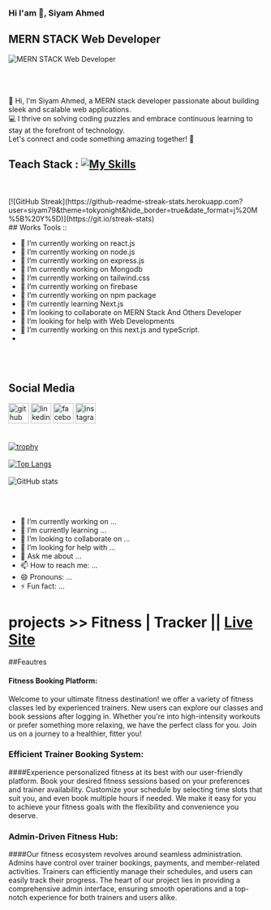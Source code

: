 

### Hi I'am 👋, Siyam Ahmed
## MERN STACK Web Developer
![MERN STACK Web Developer](https://i.ibb.co/xghys10/Purple-Gradient-Modern-Gaming-Channel-Youtube-Banner-2.png)
</br>
</br>

</br>
</br>
👋 Hi, I'm Siyam Ahmed, a MERN stack developer passionate about building sleek and scalable web applications. </br> 💻 I thrive on solving coding puzzles and embrace continuous learning to stay at the forefront of technology. </br> Let's connect and code something amazing together! 🚀

## Teach Stack : [![My Skills](https://skillicons.dev/icons?i=js,html,css,firebase,nodejs,expressjs,react,mongodb,vite,vercel,figma,vscode,tailwind)](https://skillicons.dev)
</br>
</br>
[![GitHub Streak](https://github-readme-streak-stats.herokuapp.com?user=siyam79&theme=tokyonight&hide_border=true&date_format=j%20M%5B%20Y%5D)](https://git.io/streak-stats)
</br>
## Works Tools ::  

</br>

- 🔭 I’m currently working on react.js 
- 🔭 I’m currently working on node.js 
- 🔭 I’m currently working on express.js 
- 🔭 I’m currently working on Mongodb 
- 🔭 I’m currently working on tailwind.css
- 🔭 I’m currently working on firebase
- 🔭 I’m currently working on npm package
- 🌱 I’m currently learning Next.js 
- 👯 I’m looking to collaborate on MERN Stack And Others Developer 
- 🤔 I’m looking for help with Web Developments  
- 🔭 I’m currently working on this next.js and typeScript.
- 
</br>
</br>

## Social Media 
[<img src='https://cdn.jsdelivr.net/npm/simple-icons@3.0.1/icons/github.svg' alt='github' height='40'>](https://github.com/siyam79)  [<img src='https://cdn.jsdelivr.net/npm/simple-icons@3.0.1/icons/linkedin.svg' alt='linkedin' height='40'>](https://www.linkedin.com/in/https://www.linkedin.com/in/siyam-ahmed-a5a6b3285//)  [<img src='https://cdn.jsdelivr.net/npm/simple-icons@3.0.1/icons/facebook.svg' alt='facebook' height='40'>](https://www.facebook.com/https://www.facebook.com/profile.php?id=100077374245629)  [<img src='https://cdn.jsdelivr.net/npm/simple-icons@3.0.1/icons/instagram.svg' alt='instagram' height='40'>](https://www.instagram.com/https://www.instagram.com/foysalahmedsiyam//)  
</br>
</br>
[![trophy](https://github-profile-trophy.vercel.app/?username=siyam79)](https://github.com/ryo-ma/github-profile-trophy)
</br>
</br>
[![Top Langs](https://github-readme-stats.vercel.app/api/top-langs/?username=siyam79)](https://github.com/anuraghazra/github-readme-stats)
</br>
</br>
![GitHub stats](https://github-readme-stats.vercel.app/api?username=siyam79&show_icons=true&count_private=true) 

</br>
</br>



- 🔭 I’m currently working on ...
- 🌱 I’m currently learning ...
- 👯 I’m looking to collaborate on ...
- 🤔 I’m looking for help with ...
- 💬 Ask me about ...
- 📫 How to reach me: ...
- 😄 Pronouns: ...
- ⚡ Fun fact: ...


# projects >>  Fitness | Tracker || [Live Site](https://fitness-tracker-97708.web.app)
##Feautres
####  Fitness Booking Platform:
Welcome to  your ultimate fitness destination!  we offer a variety of fitness classes led by experienced trainers. New users can explore our classes and book sessions after logging in. Whether you're into high-intensity workouts or prefer something more relaxing, we have the perfect class for you. Join us on a journey to a healthier, fitter you!

### Efficient Trainer Booking System:
####Experience personalized fitness at its best with our user-friendly platform. Book your desired fitness sessions based on your preferences and trainer availability. Customize your schedule by selecting time slots that suit you, and even book multiple hours if needed. We make it easy for you to achieve your fitness goals with the flexibility and convenience you deserve.

### Admin-Driven Fitness Hub:
####Our fitness ecosystem revolves around seamless administration. Admins have control over trainer bookings, payments, and member-related activities. Trainers can efficiently manage their schedules, and users can easily track their progress. The heart of our project lies in providing a comprehensive admin interface, ensuring smooth operations and a top-notch experience for both trainers and users alike.
</br>
</br>



